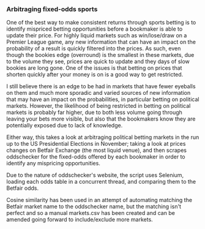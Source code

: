 ### Arbitraging fixed-odds sports

One of the best way to make consistent returns through sports betting is to identify mispriced betting opportunities before a bookmaker is able to update their price. For highly liquid markets such as win/lose/draw on a Premier League game, any new information that can have an impact on the probability of a result is quickly filtered into the prices. As such, even though the bookies edge (overround) is the smallest in these markets, due to the volume they see, prices are quick to update and they days of slow bookies are long gone. One of the issues is that betting on prices that shorten quickly after your money is on is a good way to get restricted.

I still believe there is an edge to be had in markets that have fewer eyeballs on them and much more sporadic and varied sources of new information that may have an impact on the probabilities, in particular betting on political markets. However, the likelihood of being restricted in betting on political markets is probably far higher, due to both less volume going through leaving your bets more visible, but also that the bookmakers know they are potentially exposed due to lack of knowledge.

Either way, this takes a look at arbitraging political betting markets in the run up to the US Presidential Elections in November; taking a look at prices changes on Betfair Exchange (the most liquid venue), and then scrapes oddschecker for the fixed-odds offered by each bookmaker in order to identify any mispricing opportunities.

Due to the nature of oddschecker's website, the script uses Selenium, loading each odds table in a concurrent thread, and comparing them to the Betfair odds.

Cosine similarity has been used in an attempt of automating matching the Betfair market name to the oddschecker name, but the matching isn't perfect and so a manual markets.csv has been created and can be amended going forward to include/exclude more markets.